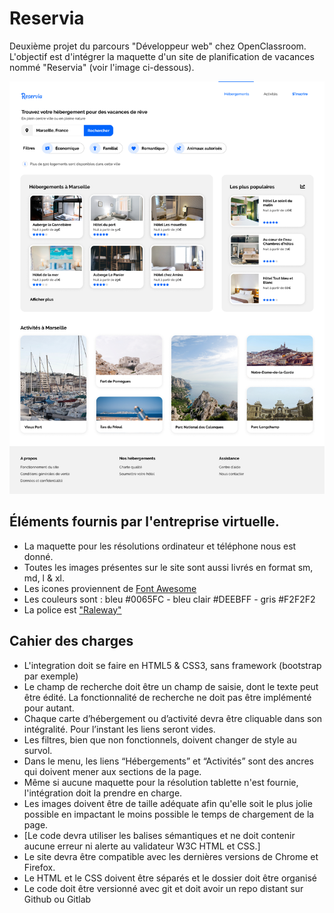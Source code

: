 # Reservia
Deuxième projet du parcours "Développeur web" chez OpenClassroom.
L'objectif est d'intégrer la maquette d'un site de planification de vacances nommé "Reservia" (voir l'image ci-dessous).

![maquette web reservia](./images/desktop.png)

## Éléments fournis par l'entreprise virtuelle.
- La maquette pour les résolutions ordinateur et téléphone nous est donné.
- Toutes les images présentes sur le site sont aussi livrés en format sm, md, l & xl.
- Les icones proviennent de [Font Awesome](https://fontawesome.com/)
- Les couleurs sont : bleu #0065FC - bleu clair #DEEBFF - gris #F2F2F2
- La police est ["Raleway"](https://fonts.google.com/specimen/Raleway)

## Cahier des charges
- L'integration doit se faire en HTML5 & CSS3, sans framework (bootstrap par exemple)
- Le champ de recherche doit être un champ de saisie, dont le texte peut être édité. La fonctionnalité de recherche ne doit pas être implémenté pour autant.
- Chaque carte d’hébergement ou d’activité devra être cliquable dans son intégralité. Pour l’instant les liens seront vides.
- Les filtres, bien que non fonctionnels, doivent changer de style au survol.
- Dans le menu, les liens “Hébergements” et “Activités” sont des ancres qui doivent mener aux sections de la page.
- Même si aucune maquette pour la résolution tablette n'est fournie, l'intégration doit la prendre en charge.
- Les images doivent être de taille adéquate afin qu'elle soit le plus jolie possible en impactant le moins possible le temps de chargement de la page.
- [Le code devra utiliser les balises sémantiques et ne doit contenir aucune erreur ni alerte au validateur W3C HTML et CSS.]
- Le site devra être compatible avec les dernières versions de Chrome et Firefox.
- Le HTML et le CSS doivent être séparés et le dossier doit être organisé
- Le code doit être versionné avec git et doit avoir un repo distant sur Github ou Gitlab

